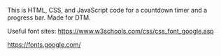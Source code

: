 This is HTML, CSS, and JavaScript code for a countdown timer and a progress bar. Made for DTM.


Useful font sites:
https://www.w3schools.com/css/css_font_google.asp

https://fonts.google.com/
